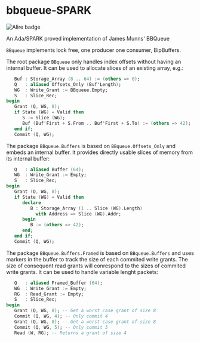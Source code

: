 # bbqueue-SPARK
![Alire badge](https://img.shields.io/endpoint?url=https://alire.ada.dev/badges/bbqueue.json)

An Ada/SPARK proved implementation of James Munns' BBQueue

`BBqueue` implements lock free, one producer one consumer, BipBuffers.

The root package `BBqueue` only handles index offsets without having an
internal buffer. It can be used to allocate slices of an existing array, e.g.:

```ada
   Buf : Storage_Array (8 .. 64) := (others => 0);
   Q   : aliased Offsets_Only (Buf'Length);
   WG  : Write_Grant := BBqueue.Empty;
   S   : Slice_Rec;
begin
   Grant (Q, WG, 8);
   if State (WG) = Valid then
      S := Slice (WG);
      Buf (Buf'First + S.From .. Buf'First + S.To) := (others => 42);
   end if;
   Commit (Q, WG);
```

The package `BBqueue.Buffers` is based on `BBqueue.Offsets_Only` and embeds an
internal buffer. It provides directly usable slices of memory from its internal
buffer:
```ada
   Q   : aliased Buffer (64);
   WG  : Write_Grant := Empty;
   S   : Slice_Rec;
begin
   Grant (Q, WG, 8);
   if State (WG) = Valid then
      declare
         B : Storage_Array (1 .. Slice (WG).Length)
           with Address => Slice (WG).Addr;
      begin
         B := (others => 42);
      end;
   end if;
   Commit (Q, WG);
```

The package `BBqueue.Buffers.Framed` is based on `BBqueue.Buffers` and uses
markers in the buffer to track the size of each commited write grants. The size
of consequent read grants will conrespond to the sizes of commited write
grants. It can be used to handle variable lenght packets:
```ada
   Q   : aliased Framed_Buffer (64);
   WG  : Write_Grant := Empty;
   RG  : Read_Grant := Empty;
   S   : Slice_Rec;
begin
   Grant (Q, WG, 8); -- Get a worst case grant of size 8
   Commit (Q, WG, 4); -- Only commit 4
   Grant (Q, WG, 8); -- Get a worst case grant of size 8
   Commit (Q, WG, 5); -- Only commit 5
   Read (W, RG); -- Returns a grant of size 4
```
